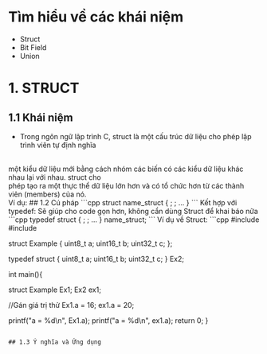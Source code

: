 # Tìm hiểu về các khái niệm
- Struct
- Bit Field
- Union
# 1. STRUCT
## 1.1 Khái niệm
- Trong ngôn ngữ lập trình C, struct là một cấu trúc dữ liệu cho phép lập trình viên tự định nghĩa
<br>
một kiểu dữ liệu mới bằng cách nhóm các biến có các kiểu dữ liệu khác nhau lại với nhau. struct cho
<br>
phép tạo ra một thực thể dữ liệu lớn hơn và có tổ chức hơn từ các thành viên (members) của nó.
<br>
Ví dụ:
## 1.2 Cú pháp
```cpp
  struct name_struct
{
  <data type 1> <member 1>;
  <data type 2> <member 2>;
  ...
}  
```
Kết hợp với typedef: Sẽ giúp cho code gọn hơn, không cần dùng Struct để khai báo nữa
```cpp
  typedef struct
{
  <data type 1> <member 1>;
  <data type 2> <member 2>;
  ...
} name_struct;
```
Ví dụ về Struct:
```cpp
#include <stdio.h>
#include <stdint.h>

struct Example
{
  uint8_t a;
  uint16_t b;
  uint32_t c;
};

typedef struct
{
  uint8_t a;
  uint16_t b;
  uint32_t c;
} Ex2;

int main(){

  struct Example Ex1;
  Ex2 ex1;

  //Gán giá trị thử
  Ex1.a = 16;
  ex1.a = 20;

  printf("a = %d\n", Ex1.a);
  printf("a = %d\n", ex1.a); 
  return 0;
}
```

## 1.3 Ý nghĩa và Ứng dụng
